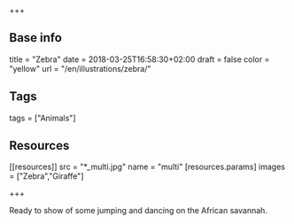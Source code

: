 +++

## Base info
title = "Zebra"
date = 2018-03-25T16:58:30+02:00
draft = false
color = "yellow"
url = "/en/illustrations/zebra/"

## Tags
tags = ["Animals"]

## Resources
[[resources]]
  src = "*_multi.jpg"
  name = "multi"
 [resources.params]
    images = ["Zebra","Giraffe"]

+++

Ready to show of some jumping and dancing on the African savannah.